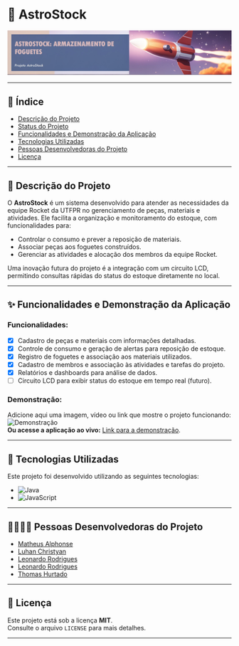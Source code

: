 # 🚀 AstroStock

![Banner do Projeto](imagens/banner.jpeg)

---

## 📑 Índice
- [Descrição do Projeto](#-descrição-do-projeto)
- [Status do Projeto](#-status-do-projeto)
- [Funcionalidades e Demonstração da Aplicação](#-funcionalidades-e-demonstração-da-aplicação)
- [Tecnologias Utilizadas](#-tecnologias-utilizadas)
- [Pessoas Desenvolvedoras do Projeto](#-pessoas-desenvolvedoras-do-projeto)
- [Licença](#-licença)

---

## 📝 Descrição do Projeto
O **AstroStock** é um sistema desenvolvido para atender as necessidades da equipe Rocket da UTFPR no gerenciamento de peças, materiais e atividades. Ele facilita a organização e monitoramento do estoque, com funcionalidades para:
- Controlar o consumo e prever a reposição de materiais.
- Associar peças aos foguetes construídos.
- Gerenciar as atividades e alocação dos membros da equipe Rocket.

Uma inovação futura do projeto é a integração com um circuito LCD, permitindo consultas rápidas do status do estoque diretamente no local.

---


## ✨ Funcionalidades e Demonstração da Aplicação
### Funcionalidades:
- [x] Cadastro de peças e materiais com informações detalhadas.
- [x] Controle de consumo e geração de alertas para reposição de estoque.
- [x] Registro de foguetes e associação aos materiais utilizados.
- [x] Cadastro de membros e associação às atividades e tarefas do projeto.
- [x] Relatórios e dashboards para análise de dados.
- [ ] Circuito LCD para exibir status do estoque em tempo real (futuro).

### Demonstração:
Adicione aqui uma imagem, vídeo ou link que mostre o projeto funcionando:
![Demonstração](imagens/demonstracao.png)  
**Ou acesse a aplicação ao vivo:** [Link para a demonstração](#).

---

## 🚀 Tecnologias Utilizadas

Este projeto foi desenvolvido utilizando as seguintes tecnologias:

- ![Java](https://img.shields.io/badge/-Java-007396?style=flat-square&logo=java&logoColor=white)
- ![JavaScript](https://img.shields.io/badge/-JavaScript-F7DF1E?style=flat-square&logo=javascript&logoColor=white)


---


## 👩‍💻👨‍💻 Pessoas Desenvolvedoras do Projeto

- [Matheus Alphonse](https://github.com/matheustm29)  
- [Luhan Christyan](https://github.com/LuhanChristyan)  
- [Leonardo Rodrigues](https://github.com/LeoRodrigues1)  
- [Leonardo Rodrigues](https://github.com/leololeo630)  
- [Thomas Hurtado](https://github.com/ThomasHurtado)  

---

## 📜 Licença
Este projeto está sob a licença **MIT**.  
Consulte o arquivo `LICENSE` para mais detalhes.

---


